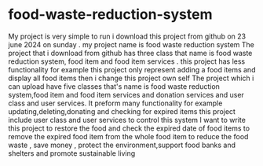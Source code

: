 # food-waste-reduction-system
My project is very simple to run i download this project from github on  23 june 2024 on sunday . my project name is food waste reduction system
The project that i download from github has three class  that name is food waste reduction system, food item and food item services . this project has less functionality for example this project only represent adding a food items and display all food items then i change this project own self 
The project which i can upload have five classes that's name is food waste reduction system,food item and food item services and donation services and user class and user services. It preform many functionality for example updating,deleting,donating and checking for expired items this project include user class and user services to control this system
I want to write this project  to restore the food and check the expired date of food items to remove the expired food item from the whole food item to reduce the food waste , save money , protect the environment,support food banks and shelters and promote sustainable living

